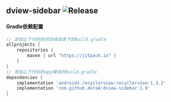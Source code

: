 dview-sidebar
![Release](https://jitpack.io/v/dora4/dview-sidebar.svg)
--------------------------------

#### Gradle依赖配置

```groovy
// 添加以下代码到项目根目录下的build.gradle
allprojects {
    repositories {
        maven { url "https://jitpack.io" }
    }
}
// 添加以下代码到app模块的build.gradle
dependencies {
    implementation 'androidx.recyclerview:recyclerview:1.3.2'
    implementation 'com.github.dora4:dview-sidebar:1.0'
}
```